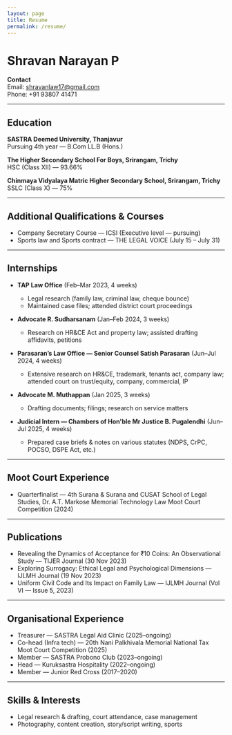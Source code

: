 ```yaml
---
layout: page
title: Resume
permalink: /resume/
---
```


# Shravan Narayan P

**Contact**  
Email: shravanlaw17@gmail.com  
Phone: +91 93807 41471

---

## Education
**SASTRA Deemed University, Thanjavur**  
Pursuing 4th year — B.Com LL.B (Hons.)

**The Higher Secondary School For Boys, Srirangam, Trichy**  
HSC (Class XII) — 93.66%

**Chinmaya Vidyalaya Matric Higher Secondary School, Srirangam, Trichy**  
SSLC (Class X) — 75%

---

## Additional Qualifications & Courses
- Company Secretary Course — ICSI (Executive level — pursuing)  
- Sports law and Sports contract — THE LEGAL VOICE (July 15 – July 31)

---

## Internships
- **TAP Law Office** (Feb–Mar 2023, 4 weeks)  
  - Legal research (family law, criminal law, cheque bounce)  
  - Maintained case files; attended district court proceedings

- **Advocate R. Sudharsanam** (Jan–Feb 2024, 3 weeks)  
  - Research on HR&CE Act and property law; assisted drafting affidavits, petitions

- **Parasaran’s Law Office — Senior Counsel Satish Parasaran** (Jun–Jul 2024, 4 weeks)  
  - Extensive research on HR&CE, trademark, tenants act, company law; attended court on trust/equity, company, commercial, IP

- **Advocate M. Muthappan** (Jan 2025, 3 weeks)  
  - Drafting documents; filings; research on service matters

- **Judicial Intern — Chambers of Hon'ble Mr Justice B. Pugalendhi** (Jun–Jul 2025, 4 weeks)  
  - Prepared case briefs & notes on various statutes (NDPS, CrPC, POCSO, DSPE Act, etc.)

---

## Moot Court Experience
- Quarterfinalist — 4th Surana & Surana and CUSAT School of Legal Studies, Dr. A.T. Markose Memorial Technology Law Moot Court Competition (2024)

---

## Publications
- Revealing the Dynamics of Acceptance for ₹10 Coins: An Observational Study — TIJER Journal (30 Nov 2023)  
- Exploring Surrogacy: Ethical Legal and Psychological Dimensions — IJLMH Journal (19 Nov 2023)  
- Uniform Civil Code and Its Impact on Family Law — IJLMH Journal (Vol VI — Issue 5, 2023)

---

## Organisational Experience
- Treasurer — SASTRA Legal Aid Clinic (2025–ongoing)  
- Co-head (Infra tech) — 20th Nani Palkhivala Memorial National Tax Moot Court Competition (2025)  
- Member — SASTRA Probono Club (2023–ongoing)  
- Head — Kuruksastra Hospitality (2022–ongoing)  
- Member — Junior Red Cross (2017–2020)

---

## Skills & Interests
- Legal research & drafting, court attendance, case management  
- Photography, content creation, story/script writing, sports
